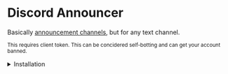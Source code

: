 # Discord Announcer

Basically [announcement channels](https://support.discord.com/hc/articles/360032008192-), but for any text channel.

<sub>This requires client token. This can be concidered self-botting and can get your account banned.</sub>

<details>
  <summary>Installation</summary>
  
- `git clone https://github.com/c10udburst-discord/discord-announcer.git`
- create `config.json` (you can look at `config.example.json` look into [config.example.json](https://github.com/c10udburst-discord/discord-announcer/blob/master/config.example.json) to see how it should look)
- optionally set up [venv](https://docs.python.org/3/library/venv.html)
- install requirements, by running `python3 -m pip install -r requirements.txt`
- run `main.py`

</details>
